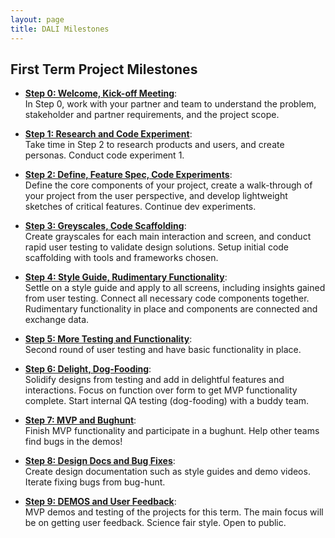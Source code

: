 ```yaml
---
layout: page
title: DALI Milestones
---
```



## First Term Project Milestones

* [**Step 0: Welcome, Kick-off Meeting**](step00/):<br>
In Step 0, work with your partner and team to understand the problem, stakeholder and partner requirements, and the project scope.

* [**Step 1: Research and Code Experiment**](step01/):<br>
Take time in Step 2 to research products and users, and create personas. Conduct code experiment 1.

* [**Step 2: Define, Feature Spec, Code Experiments**](step02/):<br>
Define the core components of your project, create a walk-through of your project from the user perspective, and develop lightweight sketches of critical features. Continue dev experiments.

* [**Step 3: Greyscales, Code Scaffolding**](step03/):<br>
Create grayscales for each main interaction and screen, and conduct rapid user testing to validate design solutions. Setup initial code scaffolding with tools and frameworks chosen.

* [**Step 4: Style Guide, Rudimentary Functionality**](step04/):<br>
Settle on a style guide and apply to all screens, including insights gained from user testing. Connect all necessary code components together. Rudimentary functionality in place and components are connected and exchange data.

* [**Step 5: More Testing and Functionality**](step05/):<br>
Second round of user testing and have basic functionality in place.

* [**Step 6: Delight, Dog-Fooding**](step06/):<br>
Solidify designs from testing and add in delightful features and interactions. Focus on function over form to get MVP functionality complete. Start internal QA testing (dog-fooding) with a buddy team.

* [**Step 7: MVP and Bughunt**](step07/):<br>
Finish MVP functionality and participate in a bughunt. Help other teams find bugs in the demos!

* [**Step 8: Design Docs and Bug Fixes**](step08/):<br>
Create design documentation such as style guides and demo videos. Iterate fixing bugs from bug-hunt.

* [**Step 9: DEMOS and User Feedback**](step09/):<br>
MVP demos and testing of the projects for this term. The main focus will be on getting user feedback. Science fair style. Open to public.


<!--
## Continuing Term Project Milestones TBD

* **Planning Meeting** (week 1):<br>
  Incorporate feedback and user testing from previous term into a cohesive milestone plan for the term.
  * Everyone: milestone plan, goals

* **User Testing Plan** (week 2):<br>
  Create a testing goal and plan for the term.

* **Implement** (week 3):<br>
  Code, Build, Design.
  * Dev: implement code test framework

* **Test** (week 4):<br>
  Do user testing based on plan.

* **Implement** (week 5):<br>
  Code, Build, Design

* **Test** (week 6):<br>
  Do user testing based on plan. External users.

* **Implement** (week 7):<br>
  Code, Build, Design

* **Bug Hunt** (week 8):<br>
  Finish MVP functionality and participate in a bughunt. Help other teams find bugs in the demos!

* **Design Documentation & Bug Fixing** (week 9):<br>
  Create design documentation such as style guides and demo videos.  Iterate fixing bugs from bughunt.

* **Term Demos and Testing** (week 10):<br>
  MVP demos and testing of the projects for this term. The main focus will be on getting user feedback. Science fair style. Open to public.

  -->

